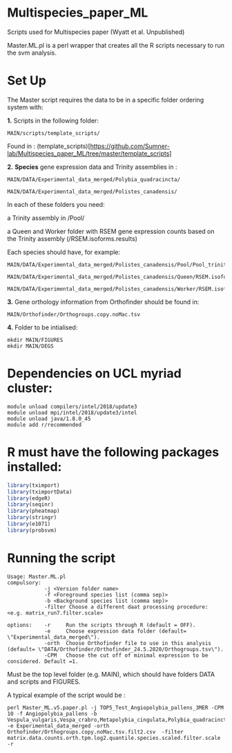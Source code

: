 # Multispecies_paper_ML

Scripts used for Multispecies paper (Wyatt et al. Unpublished)

Master.ML.pl is a perl wrapper that creates all the R scripts necessary to run the svm analysis. 

# Set Up

The Master script requires the data to be in a specific folder ordering system with:

**1.** Scripts in the following folder:
```unix
MAIN/scripts/template_scripts/
```
Found in : (template_scripts)[https://github.com/Sumner-lab/Multispecies_paper_ML/tree/master/template_scripts]

**2.** **Species** gene expression data and Trinity assemblies in :
```unix
MAIN/DATA/Experimental_data_merged/Polybia_quadracincta/

MAIN/DATA/Experimental_data_merged/Polistes_canadensis/
```
In each of these folders you need:

a Trinity assembly in /Pool/

a Queen and Worker folder with RSEM gene expression counts based on the Trinity assembly (/RSEM.isoforms.results)

Each species should have, for example: 
```unix
MAIN/DATA/Experimental_data_merged/Polistes_canadensis/Pool/Pool_trinity.fnn

MAIN/DATA/Experimental_data_merged/Polistes_canadensis/Queen/RSEM.isoforms.results

MAIN/DATA/Experimental_data_merged/Polistes_canadensis/Worker/RSEM.isoforms.results
```
**3.** Gene orthology information from Orthofinder should be found in:

```unix
MAIN/Orthofinder/Orthogroups.copy.noMac.tsv
```

**4.** Folder to be intialised:

```unix
mkdir MAIN/FIGURES
mkdir MAIN/DEGS
```

# **Dependencies on UCL myriad cluster**:
```unix
module unload compilers/intel/2018/update3
module unload mpi/intel/2018/update3/intel
module unload java/1.8.0_45
module add r/recommended
```

# **R must have the following packages installed**:
```R
library(tximport)
library(tximportData)
library(edgeR)
library(seqinr)
library(pheatmap)
library(stringr)
library(e1071)
library(probsvm)
```


# **Running the script**
```unix
Usage: Master.ML.pl 
compulsory:
            -j <Version folder name> 
            -f <Foreground species list (comma sep)>  
            -b <Background species list (comma sep)> 
            -filter Choose a different daat processing procedure: <e.g. matrix_run7.filter.scale>

options:    -r     Run the scripts through R (default = OFF).
            -e     Choose expression data folder (default= \"Experimental_data_merged\").
            -orth  Choose Orthofinder file to use in this analysis (default= \"DATA/Orthofinder/Orthofinder_24.5.2020/Orthogroups.tsv\"). 
            -CPM   Choose the cut off of minimal expression to be considered. Default =1.  
```

Must be the top level folder (e.g. MAIN), which should have folders DATA and scripts and FIGURES.

A typical example of the script would be :
```unix
perl Master_ML.v5.paper.pl -j TOP5_Test_Angiopolybia_pallens_3MER -CPM 10 -f Angiopolybia_pallens -b Vespula_vulgaris,Vespa_crabro,Metapolybia_cingulata,Polybia_quadracincta -e Experimental_data_merged -orth Orthofinder/Orthogroups.copy.noMac.tsv.filt2.csv  -filter matrix.data.counts.orth.tpm.log2.quantile.species.scaled.filter.scale -r
```
